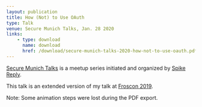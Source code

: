 ```yaml
---
layout: publication
title: How (Not) to Use OAuth
type: Talk
venue: Secure Munich Talks, Jan. 28 2020
links:
    - type: download
      name: download
      href: /download/secure-munich-talks-2020-how-not-to-use-oauth.pdf
---
```


[Secure Munich
Talks](https://www.meetup.com/de-DE/Secure-Munich-Talks/) is a meetup
series initiated and organized by [Spike
Reply](https://www.reply.com/de/).


This talk is an extended version of my talk at [Froscon
2019](/publications/2019-08-10-how-not-to-use-oauth/).

Note: Some animation steps were lost during the PDF export.
